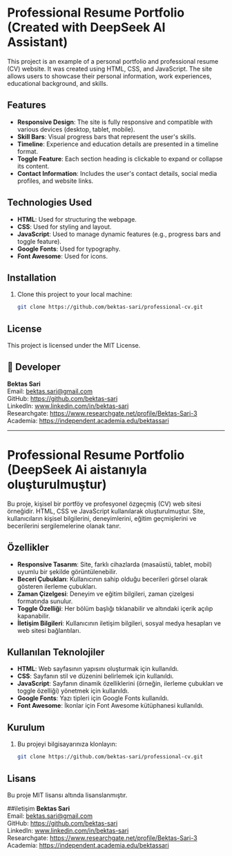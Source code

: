 # Professional Resume Portfolio (Created with DeepSeek AI Assistant)

This project is an example of a personal portfolio and professional resume (CV) website. 
It was created using HTML, CSS, and JavaScript. The site allows users to showcase their personal information, work experiences, educational background, and skills.

## Features

- **Responsive Design**: The site is fully responsive and compatible with various devices (desktop, tablet, mobile).
- **Skill Bars**: Visual progress bars that represent the user's skills.
- **Timeline**: Experience and education details are presented in a timeline format.
- **Toggle Feature**: Each section heading is clickable to expand or collapse its content.
- **Contact Information**: Includes the user's contact details, social media profiles, and website links.

## Technologies Used

- **HTML**: Used for structuring the webpage.
- **CSS**: Used for styling and layout.
- **JavaScript**: Used to manage dynamic features (e.g., progress bars and toggle feature).
- **Google Fonts**: Used for typography.
- **Font Awesome**: Used for icons.

## Installation

1. Clone this project to your local machine:
   ```bash
   git clone https://github.com/bektas-sari/professional-cv.git
   ```

## License
This project is licensed under the MIT License.

## 👤 Developer
**Bektas Sari**  
Email: bektas.sari@gmail.com  <br>
GitHub: https://github.com/bektas-sari <br>
LinkedIn: www.linkedin.com/in/bektas-sari <br>
Researchgate: https://www.researchgate.net/profile/Bektas-Sari-3 <br>
Academia: https://independent.academia.edu/bektassari <br>


____

# Professional Resume Portfolio (DeepSeek Ai aistanıyla oluşturulmuştur)

Bu proje, kişisel bir portföy ve profesyonel özgeçmiş (CV) web sitesi örneğidir. HTML, CSS ve JavaScript kullanılarak oluşturulmuştur. 
Site, kullanıcıların kişisel bilgilerini, deneyimlerini, eğitim geçmişlerini ve becerilerini sergilemelerine olanak tanır.

## Özellikler

- **Responsive Tasarım**: Site, farklı cihazlarda (masaüstü, tablet, mobil) uyumlu bir şekilde görüntülenebilir.
- **Beceri Çubukları**: Kullanıcının sahip olduğu becerileri görsel olarak gösteren ilerleme çubukları.
- **Zaman Çizelgesi**: Deneyim ve eğitim bilgileri, zaman çizelgesi formatında sunulur.
- **Toggle Özelliği**: Her bölüm başlığı tıklanabilir ve altındaki içerik açılıp kapanabilir.
- **İletişim Bilgileri**: Kullanıcının iletişim bilgileri, sosyal medya hesapları ve web sitesi bağlantıları.

## Kullanılan Teknolojiler

- **HTML**: Web sayfasının yapısını oluşturmak için kullanıldı.
- **CSS**: Sayfanın stil ve düzenini belirlemek için kullanıldı.
- **JavaScript**: Sayfanın dinamik özelliklerini (örneğin, ilerleme çubukları ve toggle özelliği) yönetmek için kullanıldı.
- **Google Fonts**: Yazı tipleri için Google Fonts kullanıldı.
- **Font Awesome**: İkonlar için Font Awesome kütüphanesi kullanıldı.

## Kurulum

1. Bu projeyi bilgisayarınıza klonlayın:
   ```bash
   git clone https://github.com/bektas-sari/professional-cv.git

## Lisans
Bu proje MIT lisansı altında lisanslanmıştır. 

##iletişim
**Bektas Sari**  
Email: bektas.sari@gmail.com  <br>
GitHub: https://github.com/bektas-sari <br>
LinkedIn: www.linkedin.com/in/bektas-sari <br>
Researchgate: https://www.researchgate.net/profile/Bektas-Sari-3 <br>
Academia: https://independent.academia.edu/bektassari <br>

